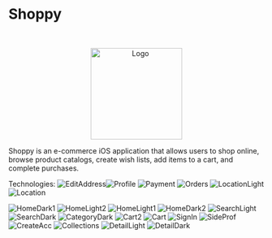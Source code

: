 # Shoppy
<br />
<p align="center">
    <img src="https://github.com/Azoz-JR/Shoppy/assets/77539943/3512049c-01b0-402f-a6da-ca2a61325d2c" alt="Logo" width="180" height="180">
</p>

Shoppy is an e-commerce iOS application that allows users to shop online, browse product catalogs, create wish lists, add items to a cart, and complete purchases.

Technologies: 
![EditAddress](https://github.com/Azoz-JR/Shoppy/assets/77539943/fb09e715-19a0-425b-8d7d-21895f9a78fd)![Profile](https://github.com/Azoz-JR/Shoppy/assets/77539943/dc4cc0f0-baa2-4595-a40b-da0f2e3ef07b)
![Payment](https://github.com/Azoz-JR/Shoppy/assets/77539943/ce71fdb8-9d1b-4567-81a1-e9e0f5124bc5)
![Orders](https://github.com/Azoz-JR/Shoppy/assets/77539943/fde0ecc1-7872-4580-9507-eacb10a80bd9)
![LocationLight](https://github.com/Azoz-JR/Shoppy/assets/77539943/71324e90-e611-43b3-b47a-288bc56bf262)
![Location](https://github.com/Azoz-JR/Shoppy/assets/77539943/9a33269c-53a8-43b1-9e7d-cbe57ddf2f37)



![HomeDark1](https://github.com/Azoz-JR/Shoppy/assets/77539943/1b1a0e22-a4e1-45dd-9c46-4c23dbfeca88)
![HomeLight2](https://github.com/Azoz-JR/Shoppy/assets/77539943/845457d9-b5c2-44d5-88c7-cff12d1f44b6)
![HomeLight1](https://github.com/Azoz-JR/Shoppy/assets/77539943/8484b23a-78bf-401b-b6d1-23960a657a02)
![HomeDark2](https://github.com/Azoz-JR/Shoppy/assets/77539943/d4292d17-b5ca-4d07-91da-1237e4ac6504)
![SearchLight](https://github.com/Azoz-JR/Shoppy/assets/77539943/e2a8fef0-bb05-4a28-b9fa-f3123a94c951)
![SearchDark](https://github.com/Azoz-JR/Shoppy/assets/77539943/3f62c3b0-dc8a-4a13-81be-edddd41515d8)
![CategoryDark](https://github.com/Azoz-JR/Shoppy/assets/77539943/f5bc6872-20fa-469d-9140-e022b801966b)
![Cart2](https://github.com/Azoz-JR/Shoppy/assets/77539943/62e53380-4b38-4c1c-ab75-38238bc90b9e)
![Cart](https://github.com/Azoz-JR/Shoppy/assets/77539943/9b861f30-ed38-4051-9421-351e3951d84d)
![SignIn](https://github.com/Azoz-JR/Shoppy/assets/77539943/ac2abfdf-bcc0-406a-b3d6-c6ea832ecb15)
![SideProf](https://github.com/Azoz-JR/Shoppy/assets/77539943/1a3c72a2-66b3-41d7-a87e-a7ae25201d34)
![CreateAcc](https://github.com/Azoz-JR/Shoppy/assets/77539943/34aa1757-e3fb-4440-a1e5-3e154f3d0620)
![Collections](https://github.com/Azoz-JR/Shoppy/assets/77539943/a0290cc4-43bf-406d-b6ad-e7d22daf907e)
![DetailLight](https://github.com/Azoz-JR/Shoppy/assets/77539943/88951626-6498-4135-9cad-355c78fc6ec1)
![DetailDark](https://github.com/Azoz-JR/Shoppy/assets/77539943/d9c29e02-abc0-4008-88fd-f94d4b2389b7)
